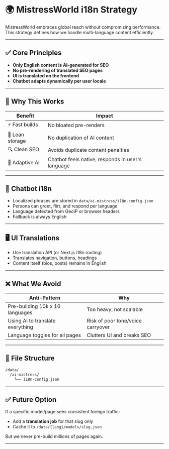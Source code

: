 
# 🌍 MistressWorld i18n Strategy

MistressWorld embraces global reach without compromising performance. This strategy defines how we handle multi-language content efficiently.

---

## ✅ Core Principles

- **Only English content is AI-generated for SEO**
- **No pre-rendering of translated SEO pages**
- **UI is translated on the frontend**
- **Chatbot adapts dynamically per user locale**

---

## 🧠 Why This Works

| Benefit | Impact |
|--------|--------|
| ⚡ Fast builds | No bloated pre-renders |
| 💾 Lean storage | No duplication of AI content |
| 🔍 Clean SEO | Avoids duplicate content penalties |
| 🧠 Adaptive AI | Chatbot feels native, responds in user's language |

---

## 🔧 Chatbot i18n

- Localized phrases are stored in `data/ai-mistress/i18n-config.json`
- Persona can greet, flirt, and respond per language
- Language detected from GeoIP or browser headers
- Fallback is always English

---

## 🖥️ UI Translations

- Use translation API (or Next.js i18n routing)
- Translates navigation, buttons, headings
- Content itself (bios, posts) remains in English

---

## ❌ What We Avoid

| Anti-Pattern | Why |
|--------------|-----|
| Pre-building 10k x 10 languages | Too heavy, not scalable |
| Using AI to translate everything | Risk of poor tone/voice carryover |
| Language toggles for all pages | Clutters UI and breaks SEO |

---

## 📁 File Structure

```bash
/data/
  /ai-mistress/
    └── i18n-config.json
```

---

## ✅ Future Option

If a specific model/page sees consistent foreign traffic:
- Add a **translation job** for that slug only
- Cache it to `/data/{lang}/models/slug.json`

But we never pre-build millions of pages again.

---
